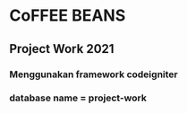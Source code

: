 # CoFFEE BEANS

## Project Work 2021

### Menggunakan framework codeigniter
### database name = project-work

